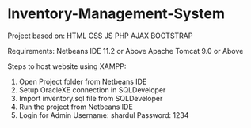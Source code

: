 # Inventory-Management-System

Project based on:
HTML CSS JS
PHP AJAX
BOOTSTRAP

Requirements:
Netbeans IDE 11.2 or Above
Apache Tomcat 9.0 or Above

Steps to host website using XAMPP:
1. Open Project folder from Netbeans IDE
2. Setup OracleXE connection in SQLDeveloper
3. Import inventory.sql file from  SQLDeveloper
4. Run the project from Netbeans IDE
5. Login for Admin
   Username: shardul
   Password: 1234
